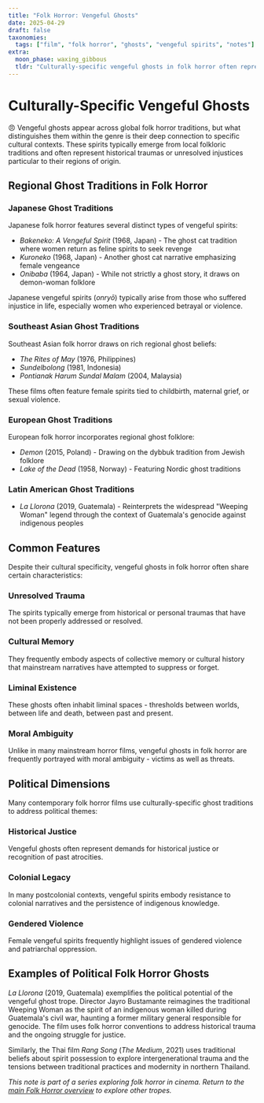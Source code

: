 ```yaml
---
title: "Folk Horror: Vengeful Ghosts"
date: 2025-04-29
draft: false
taxonomies:
  tags: ["film", "folk horror", "ghosts", "vengeful spirits", "notes"]
extra:
  moon_phase: waxing_gibbous
  tldr: "Culturally-specific vengeful ghosts in folk horror often represent historical trauma and unresolved injustice."
---
```


# Culturally-Specific Vengeful Ghosts

<span class="og">😠</span> Vengeful ghosts appear across global folk horror traditions, but what distinguishes them within the genre is their deep connection to specific cultural contexts. These spirits typically emerge from local folkloric traditions and often represent historical traumas or unresolved injustices particular to their regions of origin.

## Regional Ghost Traditions in Folk Horror

### Japanese Ghost Traditions

Japanese folk horror features several distinct types of vengeful spirits:
- *Bakeneko: A Vengeful Spirit* (1968, Japan) - The ghost cat tradition where women return as feline spirits to seek revenge
- *Kuroneko* (1968, Japan) - Another ghost cat narrative emphasizing female vengeance
- *Onibaba* (1964, Japan) - While not strictly a ghost story, it draws on demon-woman folklore

Japanese vengeful spirits (*onryō*) typically arise from those who suffered injustice in life, especially women who experienced betrayal or violence.

### Southeast Asian Ghost Traditions

Southeast Asian folk horror draws on rich regional ghost beliefs:
- *The Rites of May* (1976, Philippines)
- *Sundelbolong* (1981, Indonesia)
- *Pontianak Harum Sundal Malam* (2004, Malaysia)

These films often feature female spirits tied to childbirth, maternal grief, or sexual violence.

### European Ghost Traditions

European folk horror incorporates regional ghost folklore:
- *Demon* (2015, Poland) - Drawing on the dybbuk tradition from Jewish folklore
- *Lake of the Dead* (1958, Norway) - Featuring Nordic ghost traditions

### Latin American Ghost Traditions

- *La Llorona* (2019, Guatemala) - Reinterprets the widespread "Weeping Woman" legend through the context of Guatemala's genocide against indigenous peoples

## Common Features

Despite their cultural specificity, vengeful ghosts in folk horror often share certain characteristics:

### Unresolved Trauma

The spirits typically emerge from historical or personal traumas that have not been properly addressed or resolved.

### Cultural Memory

They frequently embody aspects of collective memory or cultural history that mainstream narratives have attempted to suppress or forget.

### Liminal Existence

These ghosts often inhabit liminal spaces - thresholds between worlds, between life and death, between past and present.

### Moral Ambiguity

Unlike in many mainstream horror films, vengeful ghosts in folk horror are frequently portrayed with moral ambiguity - victims as well as threats.

## Political Dimensions

Many contemporary folk horror films use culturally-specific ghost traditions to address political themes:

### Historical Justice

Vengeful ghosts often represent demands for historical justice or recognition of past atrocities.

### Colonial Legacy

In many postcolonial contexts, vengeful spirits embody resistance to colonial narratives and the persistence of indigenous knowledge.

### Gendered Violence

Female vengeful spirits frequently highlight issues of gendered violence and patriarchal oppression.

## Examples of Political Folk Horror Ghosts

*La Llorona* (2019, Guatemala) exemplifies the political potential of the vengeful ghost trope. Director Jayro Bustamante reimagines the traditional Weeping Woman as the spirit of an indigenous woman killed during Guatemala's civil war, haunting a former military general responsible for genocide. The film uses folk horror conventions to address historical trauma and the ongoing struggle for justice.

Similarly, the Thai film *Rang Song* (*The Medium*, 2021) uses traditional beliefs about spirit possession to explore intergenerational trauma and the tensions between traditional practices and modernity in northern Thailand.

*This note is part of a series exploring folk horror in cinema. Return to the [main Folk Horror overview](/notes/folk-horror-overview) to explore other tropes.*
